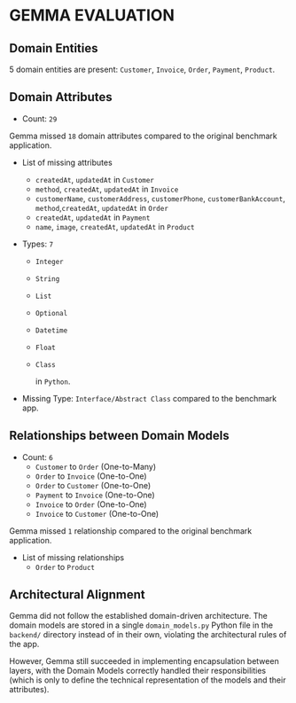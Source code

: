 # GEMMA EVALUATION

## Domain Entities

5 domain entities are present: ```Customer```, ```Invoice```, ```Order```, ```Payment```, ```Product```.

## Domain Attributes

- Count: ```29```

Gemma missed ```18``` domain attributes compared to the original benchmark application.

- List of missing attributes
  - ```createdAt```, ```updatedAt``` in ```Customer```
  - ```method```, ```createdAt```, ```updatedAt``` in ```Invoice```
  - ```customerName```, ```customerAddress```, ```customerPhone```, ```customerBankAccount```, ```method```,```createdAt```, ```updatedAt``` in ```Order```
  - ```createdAt```, ```updatedAt``` in ```Payment```
  - ```name```, ```image```, ```createdAt```, ```updatedAt``` in ```Product```

- Types: ```7```
  - ```Integer```
  - ```String```
  - ```List```
  - ```Optional```
  - ```Datetime```
  - ```Float```
  - ```Class```

    in ```Python```.

- Missing Type: ```Interface/Abstract Class``` compared to the benchmark app.

## Relationships between Domain Models

- Count: ```6```
  - ```Customer``` to ```Order``` (One-to-Many)
  - ```Order``` to ```Invoice``` (One-to-One)
  - ```Order``` to ```Customer``` (One-to-One)
  - ```Payment``` to ```Invoice``` (One-to-One)
  - ```Invoice``` to ```Order``` (One-to-One)
  - ```Invoice``` to ```Customer``` (One-to-One)

Gemma missed ```1``` relationship compared to the original benchmark application.

- List of missing relationships
  - ```Order``` to ```Product```

## Architectural Alignment

Gemma did not follow the established domain-driven architecture. The domain models are stored in a single ```domain_models.py``` Python file in the ```backend/``` directory instead of in their own, violating the architectural rules of the app.

However, Gemma still succeeded in implementing encapsulation between layers, with the Domain Models correctly handled their responsibilities (which is only to define the technical representation of the models and their attributes).